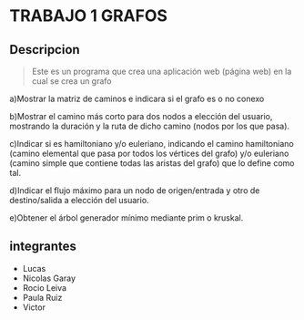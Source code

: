 # TRABAJO 1 GRAFOS


## Descripcion 
> Este es un programa que crea una aplicación web (página web) en la cual se crea un grafo

a)Mostrar la matriz de caminos e indicara si el grafo es o no conexo

b)Mostrar el camino más corto para dos nodos a elección del usuario, mostrando la duración y la ruta de dicho camino (nodos por los que pasa). 

c)Indicar si es hamiltoniano y/o euleriano, indicando el camino hamiltoniano (camino elemental que pasa por todos los vértices del grafo) y/o euleriano (camino simple que contiene todas las aristas del grafo) que lo define como tal.

d)Indicar el flujo máximo para un nodo de origen/entrada y otro de destino/salida a elección del usuario.

e)Obtener el árbol generador mínimo mediante prim o kruskal. 

## integrantes
  - Lucas 
  - Nicolas Garay
  - Rocio Leiva 
  - Paula Ruiz
  - Victor 